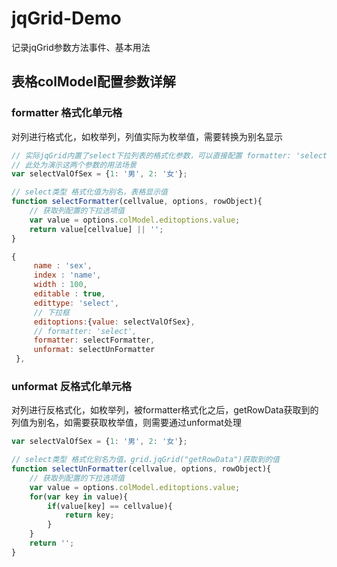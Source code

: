 # jqGrid-Demo
记录jqGrid参数方法事件、基本用法

## 表格colModel配置参数详解
### formatter 格式化单元格

对列进行格式化，如枚举列，列值实际为枚举值，需要转换为别名显示

```javascript
// 实际jqGrid内置了select下拉列表的格式化参数，可以直接配置 formatter: 'select'， 无需自定义formatter，unformat
// 此处为演示这两个参数的用法场景
var selectValOfSex = {1: '男', 2: '女'};

// select类型 格式化值为别名，表格显示值
function selectFormatter(cellvalue, options, rowObject){
	// 获取列配置的下拉选项值
	var value = options.colModel.editoptions.value;
	return value[cellvalue] || '';
}

{
	 name : 'sex',
	 index : 'name',
	 width : 100, 
	 editable : true,
	 edittype: 'select',
	 // 下拉框
	 editoptions:{value: selectValOfSex},
	 // formatter: 'select',
	 formatter: selectFormatter,
	 unformat: selectUnFormatter
 },
```
### unformat 反格式化单元格

对列进行反格式化，如枚举列，被formatter格式化之后，getRowData获取到的列值为别名，如需要获取枚举值，则需要通过unformat处理

```javascript
var selectValOfSex = {1: '男', 2: '女'};

// select类型 格式化别名为值，grid.jqGrid("getRowData")获取到的值
function selectUnFormatter(cellvalue, options, rowObject){
	// 获取列配置的下拉选项值
	var value = options.colModel.editoptions.value;
	for(var key in value){
		if(value[key] == cellvalue){
			return key;
		}
	}
	return '';
}
 ```
